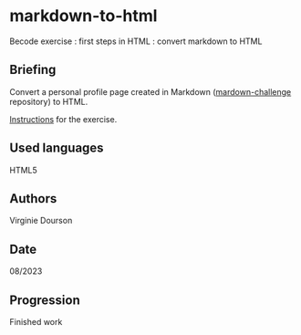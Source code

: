 # markdown-to-html
Becode exercise : first steps in HTML : convert markdown to HTML

## Briefing
Convert a personal profile page created in Markdown ([mardown-challenge ](https://github.com/vdourson2/markdown-challenge) repository) to HTML.

[Instructions](https://github.com/becodeorg/CRL-KELLER-6/blob/main/1.TRAIL/1.The-Field/4.HTML-CSS/0.fundamentals/02-markdown-to-html.md) for the exercise.

## Used languages
HTML5

## Authors
Virginie Dourson

## Date
08/2023

## Progression
Finished work